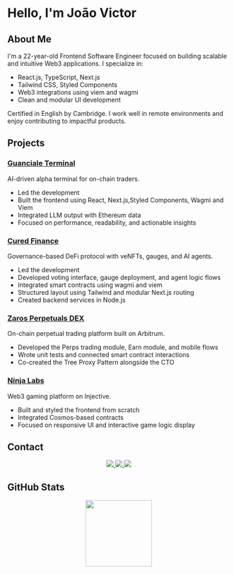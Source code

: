# Hello, I'm João Victor

## About Me
I'm a 22-year-old Frontend Software Engineer focused on building scalable and intuitive Web3 applications. I specialize in:

- React.js, TypeScript, Next.js  
- Tailwind CSS, Styled Components  
- Web3 integrations using viem and wagmi  
- Clean and modular UI development

Certified in English by Cambridge. I work well in remote environments and enjoy contributing to impactful products.


## Projects

### [Guanciale Terminal](https://terminal.guanciale.ai/)
AI-driven alpha terminal for on-chain traders.  

- Led the development
- Built the frontend using React, Next.js,Styled Components, Wagmi and Viem  
- Integrated LLM output with Ethereum data  
- Focused on performance, readability, and actionable insights  


### [Cured Finance](https://testnet.app.curedfi.io/)
Governance-based DeFi protocol with veNFTs, gauges, and AI agents.  

- Led the development
- Developed voting interface, gauge deployment, and agent logic flows  
- Integrated smart contracts using wagmi and viem  
- Structured layout using Tailwind and modular Next.js routing
- Created backend services in Node.js 


### [Zaros Perpetuals DEX](https://x.com/zarosfi)
On-chain perpetual trading platform built on Arbitrum.  
- Developed the Perps trading module, Earn module, and mobile flows  
- Wrote unit tests and connected smart contract interactions  
- Co-created the Tree Proxy Pattern alongside the CTO  


### [Ninja Labs](https://x.com/0xninja_labs)
Web3 gaming platform on Injective.  
- Built and styled the frontend from scratch  
- Integrated Cosmos-based contracts  
- Focused on responsive UI and interactive game logic display  


## Contact

<div align="center">
  <a href="https://www.linkedin.com/in/jo%C3%A3o-victor-eth/" target="_blank">
    <img src="https://upload.wikimedia.org/wikipedia/commons/thumb/8/81/LinkedIn_icon.svg/1024px-LinkedIn_icon.svg.png">
  </a>
  <a href="mailto:devjoaovictorferreira@gmail.com">
    <img src="https://img.shields.io/badge/Gmail-devjoaovictorferreira@gmail.com-%23333?style=for-the-badge&logo=gmail&logoColor=white">
  </a>
  <a href="https://www.instagram.com/joaovictor.eth/" target="_blank">
    <img src="https://img.shields.io/badge/Instagram-joaovictor.eth-%23E4405F?style=for-the-badge&logo=instagram&logoColor=white">
  </a>
</div>


## GitHub Stats

<div align="center">
  <a href="https://github.com/joaovictor-ferreira">
    <img height="150em" src="https://github-readme-stats.vercel.app/api/top-langs/?username=joaovictor-ferreira&theme=aura&hide_border=false&layout=compact"/>
  </a>
</div>
